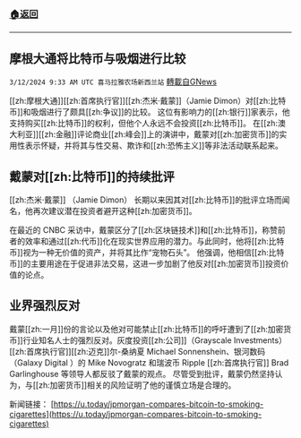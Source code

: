 ###  [:house:返回](README.md)
---


## 摩根大通将比特币与吸烟进行比较
`3/12/2024 9:33 AM UTC 喜马拉雅农场新西兰站` [轉載自GNews](https://gnews.org/articles/2387024)

[[zh:摩根大通]][[zh:首席执行官]][[zh:杰米·戴蒙]]（Jamie Dimon）对[[zh:比特币]]和吸烟进行了颇具[[zh:争议]]的比较。 这位有影响力的[[zh:银行]]家表示，他支持购买[[zh:比特币]]的权利，但他个人永远不会投资[[zh:比特币]]。  在[[zh:澳大利亚]][[zh:金融]]评论商业[[zh:峰会]]上的演讲中，戴蒙对[[zh:加密货币]]的实用性表示怀疑，并将其与性交易、欺诈和[[zh:恐怖主义]]等非法活动联系起来。   

  

  

## 戴蒙对[[zh:比特币]]的持续批评 

  

[[zh:杰米·戴蒙]] （Jamie Dimon） 长期以来因其对[[zh:比特币]]的批评立场而闻名，他再次建议潜在投资者避开这种[[zh:加密货币]]。  

  

在最近的 CNBC 采访中，戴蒙区分了[[zh:区块链技术]]和[[zh:比特币]]，称赞前者的效率和通过[[zh:代币]]化在现实世界应用的潜力。与此同时，他将[[zh:比特币]]视为一种无价值的资产，并将其比作“宠物石头”。  他强调，他相信[[zh:比特币]]的主要用途在于促进非法交易，这进一步加剧了他反对[[zh:加密货币]]投资价值的论点。 

  

  

## 业界强烈反对 

  

 戴蒙[[zh:一月]]份的言论以及他对可能禁止[[zh:比特币]]的呼吁遭到了[[zh:加密货币]]行业知名人士的强烈反对。灰度投资[[zh:公司]]（Grayscale Investments）[[zh:首席执行官]][[zh:迈克]]尔-桑纳夏 Michael Sonnenshein、银河数码（Galaxy Digital ）的 Mike Novogratz 和瑞波币 Ripple [[zh:首席执行官]] Brad Garlinghouse 等领导人都反驳了戴蒙的观点。 尽管受到批评，戴蒙仍然坚持认为，与[[zh:加密货币]]相关的风险证明了他的谨慎立场是合理的。

新闻链接：
[https://u.today/jpmorgan-compares-bitcoin-to-smoking-cigarettes](https://u.today/jpmorgan-compares-bitcoin-to-smoking-cigarettes)





